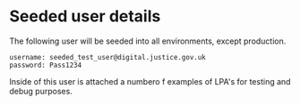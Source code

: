 # Seeded user details

The following user will be seeded into all environments, except production.

``` code
username: seeded_test_user@digital.justice.gov.uk
password: Pass1234
```

Inside of this user is attached a numbero f examples of LPA's for testing and debug purposes.
